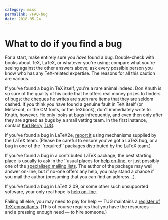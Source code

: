 ```yaml
---
category: misc
permalink: /FAQ-bug
date: 2018-05-24
---
```


# What to do if you find a bug

For a start, make entirely sure you _have_ found a bug.
Double-check with books about TeX, LaTeX, or whatever you're using;
compare what you're seeing against the other answers above; ask every
possible person you know who has any TeX-related expertise.
The reasons for all this caution are various.

If you've found a bug in TeX itself, you're a rare animal indeed.
Don Knuth is so sure of the quality of his code that he offers real
money prizes to finders of bugs; the cheques he writes are
such rare items that they are seldom cashed. If _you_
think you have found a genuine fault in TeX itself (or MetaFont, or the
CM fonts, or the TeXbook), don't immediately write to Knuth,
however. He only looks at bugs infrequently, and even then
only after they are agreed as bugs by a small vetting team. In the
first instance, contact [Karl Berry](karl@freefriends.org)
[TUG](/FAQ-TUGstar).

If you've found a bug in LaTeX2e, [report it](/FAQ-latexbug)
using mechanisms supplied by the LaTeX team.  (Please be
careful to ensure you've got a LaTeX bug, or a bug in one of the
''required''  packages distributed by the LaTeX team.)

If you've found a bug in a contributed LaTeX package, the best
starting place is usually to ask in the ''usual places for 
[help on-line](/FAQ-gethelp), or just possibly one of the 
[specialised mailing lists](/FAQ-maillistsstar).
The author of the package may well answer on-line, but if no-one
offers any help, you may stand a chance if you mail the author
(presuming that you can find an address&hellip;).

If you've found a bug in LaTeX 2.09, or some other such unsupported
software, your only real hope is [help on-line](/FAQ-gethelp).

Failing all else, you may need to pay for
help&nbsp;&mdash; TUG maintains a 
[register of TeX consultants](http://www.tug.org/consultants.html).
(This of course requires that you have the resources&nbsp;&mdash; and a
pressing  enough need&nbsp;&mdash; to hire someone.)

